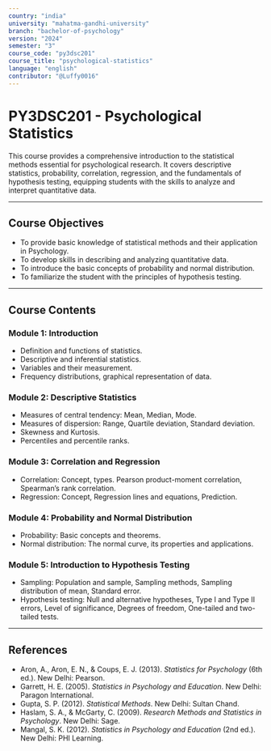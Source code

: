 ```yaml
---
country: "india"
university: "mahatma-gandhi-university"
branch: "bachelor-of-psychology"
version: "2024"
semester: "3"
course_code: "py3dsc201"
course_title: "psychological-statistics"
language: "english"
contributor: "@Luffy0016"
---
```

# PY3DSC201 - Psychological Statistics

This course provides a comprehensive introduction to the statistical methods essential for psychological research. It covers descriptive statistics, probability, correlation, regression, and the fundamentals of hypothesis testing, equipping students with the skills to analyze and interpret quantitative data.

---
## Course Objectives

* To provide basic knowledge of statistical methods and their application in Psychology.
* To develop skills in describing and analyzing quantitative data.
* To introduce the basic concepts of probability and normal distribution.
* To familiarize the student with the principles of hypothesis testing.

---
## Course Contents


### Module 1: Introduction  
* Definition and functions of statistics.
* Descriptive and inferential statistics.
* Variables and their measurement.
* Frequency distributions, graphical representation of data.

### Module 2: Descriptive Statistics  
* Measures of central tendency: Mean, Median, Mode.
* Measures of dispersion: Range, Quartile deviation, Standard deviation.
* Skewness and Kurtosis.
* Percentiles and percentile ranks.

### Module 3: Correlation and Regression  
* Correlation: Concept, types. Pearson product-moment correlation, Spearman’s rank correlation.
* Regression: Concept, Regression lines and equations, Prediction.

### Module 4: Probability and Normal Distribution  
* Probability: Basic concepts and theorems.
* Normal distribution: The normal curve, its properties and applications.

### Module 5: Introduction to Hypothesis Testing  
* Sampling: Population and sample, Sampling methods, Sampling distribution of mean, Standard error.
* Hypothesis testing: Null and alternative hypotheses, Type I and Type II errors, Level of significance, Degrees of freedom, One-tailed and two-tailed tests.

---
## References
* Aron, A., Aron, E. N., & Coups, E. J. (2013). *Statistics for Psychology* (6th ed.). New Delhi: Pearson.
* Garrett, H. E. (2005). *Statistics in Psychology and Education*. New Delhi: Paragon International.
* Gupta, S. P. (2012). *Statistical Methods*. New Delhi: Sultan Chand.
* Haslam, S. A., & McGarty, C. (2009). *Research Methods and Statistics in Psychology*. New Delhi: Sage.
* Mangal, S. K. (2012). *Statistics in Psychology and Education* (2nd ed.). New Delhi: PHI Learning.